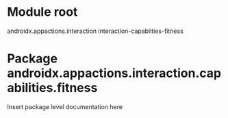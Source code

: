 # Module root

androidx.appactions.interaction interaction-capablities-fitness

# Package androidx.appactions.interaction.capabilities.fitness

Insert package level documentation here
